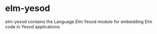 elm-yesod
=========

elm-yesod contains the Language.Elm.Yesod module for embedding Elm code in Yesod applications.